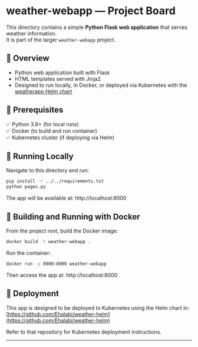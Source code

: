 # weather-webapp — Project Board

This directory contains a simple **Python Flask web application** that serves weather information.  
It is part of the larger `weather-webapp` project.

## 🚀 Overview

- Python web application built with Flask
- HTML templates served with Jinja2
- Designed to run locally, in Docker, or deployed via Kubernetes with the [weatherapp Helm chart](https://github.com/Ehalabi/weather-helm)

## 🔷 Prerequisites

✅ Python 3.8+ (for local runs)  
✅ Docker (to build and run container)  
✅ Kubernetes cluster (if deploying via Helm)  

## 🔷 Running Locally

Navigate to this directory and run:
```bash
pip install -r ../../requirements.txt
python pages.py
```

The app will be available at: http://localhost:8000

## 🔷 Building and Running with Docker

From the project root, build the Docker image:
```bash
docker build -t weather-webapp .
```

Run the container:
```bash
docker run -p 8000:8000 weather-webapp
```

Then access the app at: http://localhost:8000

## 🔷 Deployment

This app is designed to be deployed to Kubernetes using the Helm chart in:
[https://github.com/Ehalabi/weather-helm](https://github.com/Ehalabi/weather-helm)

Refer to that repository for Kubernetes deployment instructions.

---
